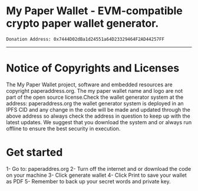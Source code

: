 # My Paper Wallet - EVM-compatible crypto paper wallet generator.

	Donation Address: 0x7444D02dBa1d24551a64D23329464F2AD44257FF

	
 

***********************************
# Notice of Copyrights and Licenses
 
The My Paper Wallet project, software and embedded resources are copyright paperaddress.org. 
The my paper wallet name and logo are not part of the open source license.Check the wallet generator system at the address: paperaddress.org the wallet generator system is deployed in an IPFS CID and any change in the code will be made and updated through the above address so always check the address in question to keep up with the latest updates. We suggest that you download the system and or always run offline to ensure the best security in execution.


# Get started
1- Go to: paperaddres.org
2- Turn off the internet and or download the code on your machine
3- Click generate wallet
4- Click Print to save your wallet as PDF
5- Remember to back up your secret words and private key.

